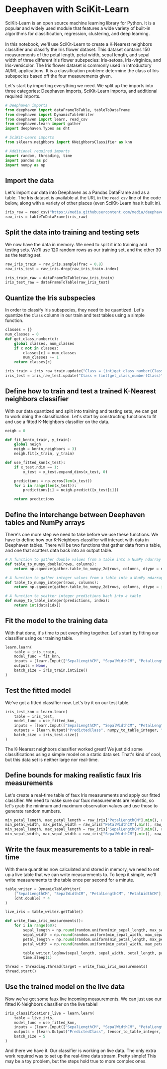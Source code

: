 # Deephaven with SciKit-Learn

SciKit-Learn is an open source machine learning library for Python.  It is a popular and widely used module that features a wide variety of built-in algorithms for classification, regression, clustering, and deep learning.
\
\
In this notebook, we'll use SciKit-Learn to create a K-Nearest neighbors classifier and classify the Iris flower dataset.  This dataset contains 150 measurements of the petal length, petal width, sepal length, and sepal width of three different Iris flower subspecies: Iris-setosa, Iris-virginica, and Iris-versicolor.  The Iris flower dataset is commonly used in introductory AI/ML applications.  It is a classification problem: determine the class of Iris subspecies based off the four measurements given.

Let's start by importing everything we need.  We split up the imports into three categories: Deephaven imports, SciKit-Learn imports, and additional required imports.

```python
# Deephaven imports
from deephaven import dataFrameToTable, tableToDataFrame
from deephaven import DynamicTableWriter
from deephaven import learn, read_csv
from deephaven.learn import gather
import deephaven.Types as dht

# SciKit-Learn imports
from sklearn.neighbors import KNeighborsClassifier as knn

# Additional required imports
import random, threading, time
import pandas as pd
import numpy as np
```

## Import the data

Let's import our data into Deephaven as a Pandas DataFrame and as a table.  The Iris dataset is available at the URL in the `read_csv` line of the code below, along with a variety of other places (even SciKit-Learn has it built in).

```python
iris_raw = read_csv("https://media.githubusercontent.com/media/deephaven/examples/main/Iris/csv/iris.csv")
raw_iris = tableToDataFrame(iris_raw)
```

## Split the data into training and testing sets

We now have the data in memory.  We need to split it into training and testing sets.  We'll use 120 random rows as our training set, and the other 30 as the testing set.

```python
raw_iris_train = raw_iris.sample(frac = 0.8)
raw_iris_test = raw_iris.drop(raw_iris_train.index)

iris_train_raw = dataFrameToTable(raw_iris_train)
iris_test_raw = dataFrameToTable(raw_iris_test)
```

## Quantize the Iris subspecies

In order to classify Iris subspecies, they need to be quantized.  Let's quantize the `Class` column in our train and test tables using a simple function.

```python
classes = {}
num_classes = 0
def get_class_number(c):
    global classes, num_classes
    if c not in classes:
        classes[c] = num_classes
        num_classes += 1
    return classes[c]

iris_train = iris_raw_train.update("Class = (int)get_class_number(Class)")
iris_test = iris_raw_test.update("Class = (int)get_class_number(Class)")
```

## Define how to train and test a trained K-Nearest neighbors classifier

With our data quantized and split into training and testing sets, we can get to work doing the classification.  Let's start by constructing functions to fit and use a fitted K-Neighbors classifier on the data.

```python
neigh = 0

def fit_knn(x_train, y_train):
    global neigh
    neigh = knn(n_neighbors = 3)
    neigh.fit(x_train, y_train)

def use_fitted_knn(x_test):
    if x_test.ndim == 1:
        x_test = x_test.expand_dims(x_test, 0)

    predictions = np.zeros(len(x_test))
    for i in range(len(x_test)):
        predictions[i] = neigh.predict([x_test[i]])

    return predictions
```

## Define the interchange between Deephaven tables and NumPy arrays

There's one more step we need to take before we use these functions.  We have to define how our K-Neighbors classifier will interact with data in Deephaven tables.  There will be two functions that gather data from a table, and one that scatters data back into an output table.

```python
# A function to gather double values from a table into a NumPy ndarray
def table_to_numpy_double(rows, columns):
    return np.squeeze(gather.table_to_numpy_2d(rows, columns, dtype = np.double))

# A function to gather integer values from a table into a NumPy ndarray
def table_to_numpy_integer(rows, columns):
    return np.squeeze(gather.table_to_numpy_2d(rows, columns, dtype = int))

# A function to scatter integer predictions back into a table
def numpy_to_table_integer(predictions, index):
    return int(data[idx])
```

## Fit the model to the training data

With that done, it's time to put everything together.  Let's start by fitting our classifier using our training table.

```python
learn.learn(
    table = iris_train,
    model_func = fit_knn,
    inputs = [learn.Input(["SepalLengthCM", "SepalWidthCM", "PetalLengthCM", "PetalWidthCM"], table_to_numpy_double), learn.Input("Class", table_to_numpy_integer)],
    outputs = None,
    batch_size = iris_train.intSize()
)
```

## Test the fitted model

We've got a fitted classifier now.  Let's try it on our test table.

```python
iris_test_knn = learn.learn(
    table = iris_test,
    model_func = use_fitted_knn,
    inputs = [learn.Input(["SepalLengthCM", "SepalWidthCM", "PetalLengthCM", "PetalWidthCM"], table_to_numpy_double)],
    outputs = [learn.Output("PredictedClass", numpy_to_table_integer, "int")],
    batch_size = iris_test.size()
)
```

The K-Nearest neighbors classifier worked great!  We just did some classifications using a simple model on a static data set.  That's kind of cool, but this data set is neither large nor real-time.

## Define bounds for making realistic faux Iris measurements

Let's create a real-time table of faux Iris measurements and apply our fitted classifier.
We need to make sure our faux measurements are realistic, so let's grab the minimum and maximum observation values and use those to generate random numbers.

```python
min_petal_length, max_petal_length = raw_iris["PetalLengthCM"].min(), raw_iris["PetalLengthCM"].max()
min_petal_width, max_petal_width = raw_iris["PetalWidthCM"].min(), raw_iris["PetalWidthCM"].max()
min_sepal_length, max_sepal_length = raw_iris["SepalLengthCM"].min(), raw_iris["SepalLengthCM"].max()
min_sepal_width, max_sepal_width = raw_iris["SepalWidthCM"].min(), raw_iris["SepalWidthCM"].max()
```

## Write the faux measurements to a table in real-time

With these quantities now calculated and stored in memory, we need to set up a live table that we can write measurements to.  To keep it simple, we'll write measurements to the table once per second for a minute.

```python
table_writer = DynamicTableWriter(
    ["SepalLengthCM", "SepalWidthCM", "PetalLengthCM", "PetalWidthCM"],
    [dht.double] * 4
)

live_iris = table_writer.getTable()

def write_faux_iris_measurements():
    for i in range(60):
        sepal_length = np.round(random.uniform(min_sepal_length, max_sepal_length), 1)
        sepal_width = np.round(random.uniform(min_sepal_width, max_sepal_width), 1)
        petal_length = np.round(random.uniform(min_petal_length, max_petal_length), 1)
        petal_width = np.round(random.uniform(min_petal_width, max_petal_width), 1)

        table_writer.logRow(sepal_length, sepal_width, petal_length, petal_width)
        time.sleep(1)

thread = threading.Thread(target = write_faux_iris_measurements)
thread.start()
```

## Use the trained model on the live data

Now we've got some faux live incoming measurements.  We can just use our fitted K-Neighbors classifier on the live table!

```python
iris_classifications_live = learn.learn(
    table = live_iris, 
    model_func = use_fitted_knn,
    inputs = [learn.Input(["SepalLengthCM", "SepalWidthCM", "PetalLengthCM", "PetalWidthCM"], table_to_tensor_double)],
    outputs = [learn.Output("PredictedClass", tensor_to_table_integer, "int")],
    batch_size = 5
)
```

And there we have it.  Our classifier is working on live data.  The only extra work required was to set up the real-time data stream.  Pretty simple!  This may be a toy problem, but the steps hold true to more complex ones.